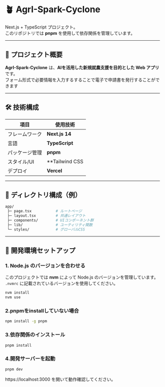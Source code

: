 # 🪴 AgrI-Spark-Cyclone

Next.js + TypeScript プロジェクト。  
このリポジトリでは **pnpm** を使用して依存関係を管理しています。

---

## 🧠 プロジェクト概要

**AgrI-Spark-Cyclone** は、**AIを活用した新規就農支援を目的とした Web アプリ**です。  
フォーム形式で必要情報を入力するすることで電子で申請書を発行することができます

---

## 🛠 技術構成

| 項目 | 使用技術 |
|------|------------|
| フレームワーク | **Next.js 14** |
| 言語 | **TypeScript** |
| パッケージ管理 | **pnpm** |
| スタイル/UI | **Tailwind CSS |
| デプロイ | **Vercel** |

---

## 📂 ディレクトリ構成（例）

```bash
app/
 ├─ page.tsx           # ルートページ
 ├─ layout.tsx         # 共通レイアウト
 ├─ components/        # UIコンポーネント群
 ├─ lib/               # ユーティリティ関数
 └─ styles/            # グローバルCSS
```
---

## 🚀 開発環境セットアップ

### 1. Node.js のバージョンを合わせる
このプロジェクトでは **nvm** によって Node.js のバージョンを管理しています。  
`.nvmrc` に記載されているバージョンを使用してください。

```bash
nvm install
nvm use
```
### 2.pnpmをinstallしていない場合

```bash
npm install -g pnpm 
```

### 3.依存関係のインストール
```bash
pnpm install
```

### 4.開発サーバーを起動
```bash
pnpm dev
```
https://localhost:3000
を開いて動作確認してください。
